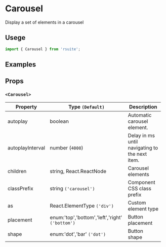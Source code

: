# Carousel

Display a set of elements in a carousel

## Usege

```js
import { Carousel } from 'rsuite';
```

## Examples

<!--{demo}-->

## Props

### `<Carousel>`

| Property         | Type `(Default)`                                | Description                                    |
| ---------------- | ----------------------------------------------- | ---------------------------------------------- |
| autoplay         | boolean                                         | Automatic carousel element.                    |
| autoplayInterval | number (`4000`)                                 | Delay in ms until navigating to the next item. |
| children         | string, React.ReactNode                         | Carousel elements                              |
| classPrefix      | string `('carousel')`                           | Component CSS class prefix                     |
| as               | React.ElementType `('div')`                     | Custom element type                            |
| placement        | enum:'top','bottom','left','right' `('bottom')` | Button placement                               |
| shape            | enum:'dot','bar' `('dot')`                      | Button shape                                   |
